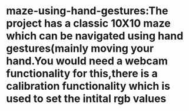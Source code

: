 # maze-using-hand-gestures:The project has a classic 10X10 maze which can be navigated using hand gestures(mainly moving your hand.You would need a webcam functionality for this,there is a calibration functionality which is used to set the intital rgb values
